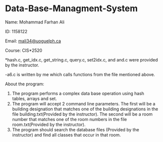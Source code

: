 # Data-Base-Managment-System

Name: Mohammad Farhan Ali

ID: 1158122

Email: mali34@uoguelph.ca

Course: CIS*2520

*hash.c, get_idx.c, get_string.c, query.c, set2idx.c, and and.c were provided by the instructor.

-a6.c is written by me which calls functions from the file mentioned above.

About the program:

1) The program performs a complex data base operation using hash tables, arrays and set.
2) The program will accept 2 command line parameters. The first will be a building designation that matches one of the building designations in the file building.txt(Provided by the instructor). The second will be a
room number that matches one of the room numbers in the file room.txt(Provided by the instructor).
3) The program should search the database files (Provided by the instructor) and find all classes that occur in that room.

